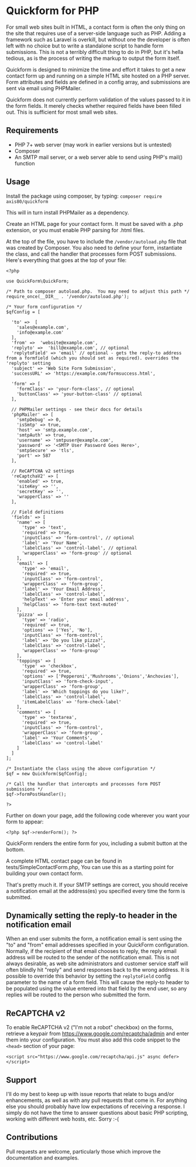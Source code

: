 # Quickform for PHP
For small web sites built in HTML, a contact form is often the only thing on the
site that requires use of a server-side language such as PHP.  Adding a framework
such as Laravel is overkill, but without one the developer is often left with
no choice but to write a standalone script to handle form submissions.  This is
not a terribly difficult thing to do in PHP, but it's hella tedious, as is the
process of writing the markup to output the form itself.

Quickform is designed to minimize the time and effort it takes to get a
new contact form up and running on a simple HTML site hosted on a PHP server.
Form attributes and fields are defined in a config array, and submissions
are sent via email using PHPMailer.

Quickform does not currently perform validation of the values passed to it in
the form fields. It merely checks whether required fields have been filled out.
This is sufficient for most small web sites.

## Requirements
- PHP 7+ web server (may work in earlier versions but is untested)
- Composer
- An SMTP mail server, or a web server able to send using PHP's mail() function

## Usage
Install the package using composer, by typing:
`composer require axis80/quickform`

This will in turn install PHPMailer as a dependency.

Create an HTML page for your contact form.  It must be saved with a .php
extension, or you must enable PHP parsing for .html files.

At the top of the file, you have to include the `/vendor/autoload.php` file
that was created by Composer.  You also need to define your form, instantiate
the class, and call the handler that processes form POST submissions.  Here's
everything that goes at the top of your file:

    <?php

    use QuickForm\QuickForm;

    /* Path to composer autoload.php.  You may need to adjust this path */
    require_once(__DIR__ . '/vendor/autoload.php');

    /* Your form configuration */
    $qfConfig = [

      'to' =>  [
        'sales@example.com',
        'info@example.com'
      ],
      'from' =>  'website@example.com',
      'replyto' =>  'bill@example.com', // optional
      'replytoField' => 'email' // optional - gets the reply-to address from a formfield (which you should set as required). overrides the 'replyto' setting
      'subject' => 'Web Site Form Submission',
      'successURL' => 'https://example.com/formsuccess.html',

      'form' => [
        'formClass' => 'your-form-class', // optional
        'buttonClass' => 'your-button-class' // optional
      ],

      // PHPMailer settings - see their docs for details
      'phpMailer' => [
        'smtpDebug' => 0,
        'isSmtp' => true,
        'host' => 'smtp.example.com',
        'smtpAuth' => true,
        'username' => 'smtpuser@example.com',
        'password' => '<SMTP User Password Goes Here>',
        'smtpSecure' => 'tls',
        'port' => 587
      ],

      // ReCAPTCHA v2 settings
      'reCaptchaV2' => [
        'enabled' => true,
        'siteKey' => '',
        'secretKey' => '',
        'wrapperClass' => ''
      ],

      // Field definitions
      'fields' => [
        'name' => [
          'type' => 'text',
          'required' => true,
          'inputClass' => 'form-control', // optional
          'label' => 'Your Name',
          'labelClass' => 'control-label', // optional
          'wrapperClass' => 'form-group' // optional
        ],
        'email' => [
          'type' => 'email',
          'required' => true,
          'inputClass' => 'form-control',
          'wrapperClass' => 'form-group',
          'label' => 'Your Email Address',
          'labelClass' => 'control-label',
          'helpText' => 'Enter your email address',
          'helpClass' => 'form-text text-muted'
        ],
        'pizza' => [
          'type' => 'radio',
          'required' => true,
          'options' => ['Yes', 'No'],
          'inputClass' => 'form-control',
          'label' => 'Do you like pizza?',
          'labelClass' => 'control-label',
          'wrapperClass' => 'form-group'
        ],
        'toppings' => [
          'type' => 'checkbox',
          'required' => true,
          'options' => ['Pepperoni','Mushrooms','Onions','Anchovies'],
          'inputClass' => 'form-check-input',
          'wrapperClass' => 'form-group',
          'label' => 'Which toppings do you like?',
          'labelClass' => 'control-label',
          'itemLabelClass' => 'form-check-label'
        ],
        'comments' => [
          'type' => 'textarea',
          'required' => true,
          'inputClass' => 'form-control',
          'wrapperClass' => 'form-group',
          'label' => 'Your Comments',
          'labelClass' => 'control-label'
        ]
      ]
    ];

    /* Instantiate the class using the above configuration */
    $qf = new Quickform($qfConfig);

    /* Call the handler that intercepts and processes form POST submissions */
    $qf->formPostHandler();

    ?>

Further on down your page, add the following code wherever you want your form
to appear:

    <?php $qf->renderForm(); ?>

QuickForm renders the entire form for you, including a submit button at the
bottom.  

A complete HTML contact page can be found in tests/SimpleContactForm.php,  You
can use this as a starting point for building your own contact form.

That's pretty much it.  If your SMTP settings are correct, you should receive a
notification email at the address(es) you specified every time the form is
submitted.

## Dynamically setting the reply-to header in the notification email
When an end user submits the form, a notification email is sent using the "to"
and "from" email addresses specified in your QuickForm configuration.  Normally,
if the recipient of that email chooses to reply, the reply email address will be
routed to the sender of the notification email.  This is not always desirable,
as web site administrators and customer service staff will often blindly hit
"reply" and send responses back to the wrong address.  It is possible to override
this behavior by setting the `replytoField` config parameter to the name of a
form field.  This will cause the reply-to header to be populated using the value
entered into that field by the end user, so any replies will be routed to the
person who submitted the form.

## ReCAPTCHA v2
To enable ReCAPTCHA v2 ("I'm not a robot" checkbox) on the forms, retrieve a
keypair from https://www.google.com/recaptcha/admin and enter them into your
configuration.  You must also add this code snippet to the `<head>` section of
your page:

`<script src="https://www.google.com/recaptcha/api.js" async defer></script>`

## Support
I'll do my best to keep up with issue reports that relate to bugs and/or
enhancements, as well as with any pull requests that come in. For anything else
you should probably have low expectations of receiving a response. I simply do
not have the time to answer questions about basic PHP scripting, working with
different web hosts, etc. Sorry :-(

## Contributions
Pull requests are welcome, particularly those which improve the documentation
and examples.
